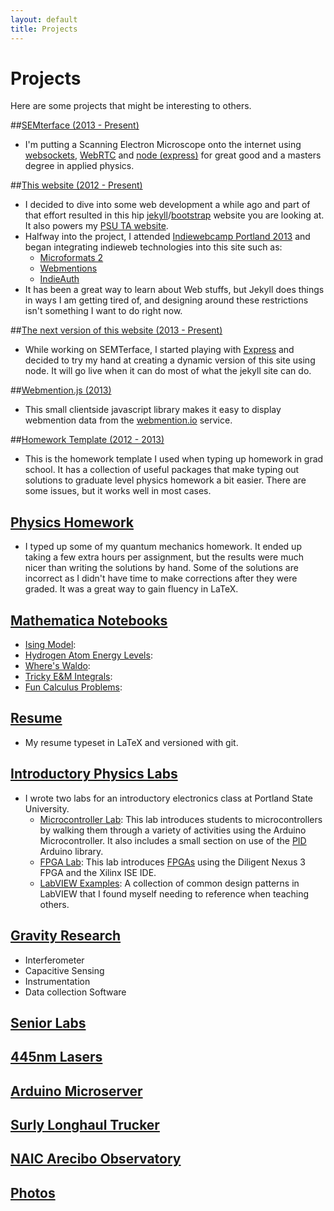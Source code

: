 ```yaml
---
layout: default
title: Projects
---
```


Projects
===========

Here are some projects that might be interesting to others.

##[SEMterface (2013 - Present)](/pages/projects/semterface) 
* I'm putting a Scanning Electron Microscope onto the internet using [websockets](http://socket.io), [WebRTC](http://www.webrtc.org) and [node (express)](http://expressjs.com) for great good and a masters degree in applied physics. 

##[This website (2012 - Present)]()
* I decided to dive into some web development a while ago and part of that effort resulted in this hip [jekyll]()/[bootstrap]() website you are looking at.  It also powers my [PSU TA website]().
* Halfway into the project, I attended [Indiewebcamp Portland 2013]() and began integrating indieweb technologies into this site such as:
  - [Microformats 2]()
  - [Webmentions]()
  - [IndieAuth]()
* It has been a great way to learn about Web stuffs, but Jekyll does things in ways I am getting tired of, and designing around these restrictions isn't something I want to do right now.

##[The next version of this website (2013 - Present)]()
- While working on SEMTerface, I started playing with [Express]() and decided to try my hand at creating a dynamic version of this site using node.  It will go live when it can do most of what the jekyll site can do.

##[Webmention.js (2013)]()
* This small clientside javascript library makes it easy to display webmention data from the [webmention.io]() service.

##[Homework Template (2012 - 2013)]()
* This is the homework template I used when typing up homework in grad school.  It has a collection of useful packages that make typing out solutions to graduate level physics homework a bit easier.  There are some issues, but it works well in most cases.

## [Physics Homework]()
* I typed up some of my quantum mechanics homework.  It ended up taking a few extra hours per assignment, but the results were much nicer than writing the solutions by hand.  Some of the solutions are incorrect as I didn't have time to make corrections after they were graded.  It was a great way to gain fluency in LaTeX.

## [Mathematica Notebooks]()
* [Ising Model]():
* [Hydrogen Atom Energy Levels](): 
* [Where's Waldo]():
* [Tricky E&M Integrals]():
* [Fun Calculus Problems]():

## [Resume]()
* My resume typeset in LaTeX and versioned with git.

## [Introductory Physics Labs]()
* I wrote two labs for an introductory electronics class at Portland State University.
  - [Microcontroller Lab](): This lab introduces students to microcontrollers by walking them through a variety of activities using the Arduino Microcontroller.  It also includes a small section on use of the [PID]() Arduino library.  
  - [FPGA Lab](): This lab introduces [FPGAs]() using the Diligent Nexus 3 FPGA and the Xilinx ISE IDE.  
  - [LabVIEW Examples](https://github.com/bcomnes/labview-tutorials): A collection of common design patterns in LabVIEW that I found myself needing to reference when teaching others. 

## [Gravity Research]()
- Interferometer
- Capacitive Sensing
- Instrumentation
- Data collection Software
    
  
## [Senior Labs]()

## [445nm Lasers]()

## [Arduino Microserver]()

## [Surly Longhaul Trucker]()

## [NAIC Arecibo Observatory]()

## [Photos]()

